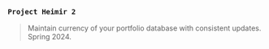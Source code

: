 ### `Project Heimir 2`
> Maintain currency of your portfolio database with consistent updates. Spring 2024.
